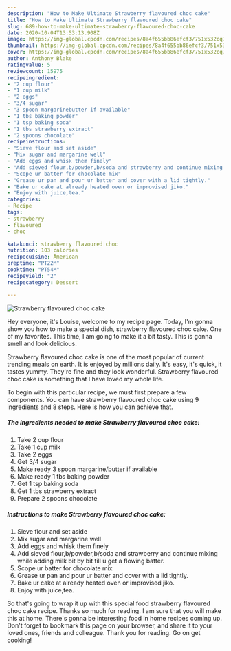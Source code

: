 ```yaml
---
description: "How to Make Ultimate Strawberry flavoured choc cake"
title: "How to Make Ultimate Strawberry flavoured choc cake"
slug: 689-how-to-make-ultimate-strawberry-flavoured-choc-cake
date: 2020-10-04T13:53:13.908Z
image: https://img-global.cpcdn.com/recipes/8a4f655bb86efcf3/751x532cq70/strawberry-flavoured-choc-cake-recipe-main-photo.jpg
thumbnail: https://img-global.cpcdn.com/recipes/8a4f655bb86efcf3/751x532cq70/strawberry-flavoured-choc-cake-recipe-main-photo.jpg
cover: https://img-global.cpcdn.com/recipes/8a4f655bb86efcf3/751x532cq70/strawberry-flavoured-choc-cake-recipe-main-photo.jpg
author: Anthony Blake
ratingvalue: 5
reviewcount: 15975
recipeingredient:
- "2 cup flour"
- "1 cup milk"
- "2 eggs"
- "3/4 sugar"
- "3 spoon margarinebutter if available"
- "1 tbs baking powder"
- "1 tsp baking soda"
- "1 tbs strawberry extract"
- "2 spoons chocolate"
recipeinstructions:
- "Sieve flour and set aside"
- "Mix sugar and margarine well"
- "Add eggs and whisk them finely"
- "Add sieved flour,b/powder,b/soda and strawberry and continue mixing while adding milk bit by bit till u get a flowing batter."
- "Scope ur batter for chocolate mix"
- "Grease ur pan and pour ur batter and cover with a lid tightly."
- "Bake ur cake at already heated oven or improvised jiko."
- "Enjoy with juice,tea."
categories:
- Recipe
tags:
- strawberry
- flavoured
- choc

katakunci: strawberry flavoured choc 
nutrition: 103 calories
recipecuisine: American
preptime: "PT22M"
cooktime: "PT54M"
recipeyield: "2"
recipecategory: Dessert

---
```



![Strawberry flavoured choc cake](https://img-global.cpcdn.com/recipes/8a4f655bb86efcf3/751x532cq70/strawberry-flavoured-choc-cake-recipe-main-photo.jpg)

Hey everyone, it's Louise, welcome to my recipe page. Today, I'm gonna show you how to make a special dish, strawberry flavoured choc cake. One of my favorites. This time, I am going to make it a bit tasty. This is gonna smell and look delicious.



Strawberry flavoured choc cake is one of the most popular of current trending meals on earth. It is enjoyed by millions daily. It's easy, it's quick, it tastes yummy. They're fine and they look wonderful. Strawberry flavoured choc cake is something that I have loved my whole life.


To begin with this particular recipe, we must first prepare a few components. You can have strawberry flavoured choc cake using 9 ingredients and 8 steps. Here is how you can achieve that.

<!--inarticleads1-->

##### The ingredients needed to make Strawberry flavoured choc cake:

1. Take 2 cup flour
1. Take 1 cup milk
1. Take 2 eggs
1. Get 3/4 sugar
1. Make ready 3 spoon margarine/butter if available
1. Make ready 1 tbs baking powder
1. Get 1 tsp baking soda
1. Get 1 tbs strawberry extract
1. Prepare 2 spoons chocolate




<!--inarticleads2-->

##### Instructions to make Strawberry flavoured choc cake:

1. Sieve flour and set aside
1. Mix sugar and margarine well
1. Add eggs and whisk them finely
1. Add sieved flour,b/powder,b/soda and strawberry and continue mixing while adding milk bit by bit till u get a flowing batter.
1. Scope ur batter for chocolate mix
1. Grease ur pan and pour ur batter and cover with a lid tightly.
1. Bake ur cake at already heated oven or improvised jiko.
1. Enjoy with juice,tea.




So that's going to wrap it up with this special food strawberry flavoured choc cake recipe. Thanks so much for reading. I am sure that you will make this at home. There's gonna be interesting food in home recipes coming up. Don't forget to bookmark this page on your browser, and share it to your loved ones, friends and colleague. Thank you for reading. Go on get cooking!
